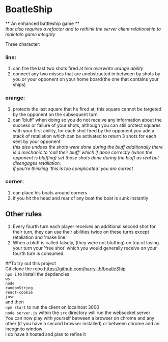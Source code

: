 # BoatleShip  
** An enhanced battleship game **  
*that also requires a refactor and to rethink the server client relationship to maintain game integrity*  

Three character:  
### line:  
1. can fire the last two shots fired at him *overwrite orange ability*  
2. connect any two misses that are unobstructed in between by shots by you or your opponent on your home board(the one that contains your ships)  
### orange:  
1. protects the last square that he fired at, this square cannot be targeted by the opponent on the subsequent turn  
2. can 'bluff' when doing so you do not receive any information about the success or failure of your shots, although you can still protect squares with your first ability, for each shot fired by the opponent you add a stack of retaliation which can be activated to return 3 shots for each sent by your opponent  
*this also undoes the shots were done during the bluff*
*additionally there is a mechanic to 'call their bluff' which if done correctly (when the opponent is bluffing) set those shots done during the bluff as real but disengages retaliation.*  
*if you're thinking 'this is too complicated' you are correct*  
### corner:  
1. can place his boats around corners  
2. if you hit the head and rear of any boat the boat is sunk instantly  

## Other rules  
1. Every fourth turn each player receives an additional second shot for their turn, they can use their abilities twice on these turns except retaliation and 'make line.'  
2. When a bluff is called falsely, (they were not bluffing) on top of losing your turn your 'free shot' which you would generally receive on your fourth turn is consumed.  

##To try out this project  
Git clone the repo https://github.com/harry-th/boatleShip  
`npm i` to install the depdencies  
`ws`  
`node`  
`randomString`  
`react-cookie`  
`jose`  
and then  
`npm start` to run the client on localhost 3000  
`node server.js` within the `src` directory will run the websocket server  
You can now play with yourself between a browser on chrome and any other (if you have a second browser installed)
or between chrome and an incognito window  
I do have it hosted and plan to refine it   
